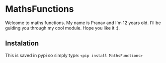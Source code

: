 # MathsFunctions
Welcome to maths functions. My name is Pranav and I'm 12 years old. I'll be guiding you through my cool module. Hope you like it :).

## Instalation
This is saved in pypi so simply type:
`<pip install MathsFunctions>`
